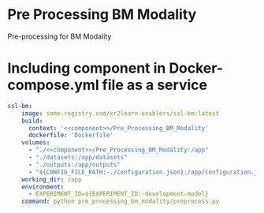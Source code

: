 # Pre Processing BM Modality
Pre-processing for BM Modality

# Including component in Docker-compose.yml file as a service 

```yaml
ssl-bm:
    image: some.registry.com/xr2learn-enablers/ssl-bm:latest
    build:
      context: '<<component>>/Pre_Processing_BM_Modality'
      dockerfile: 'Dockerfile'
    volumes:
      - "./<<component>>/Pre_Processing_BM_Modality:/app"
      - "./datasets:/app/datasets"
      - "./outputs:/app/outputs"
      - "${CONFIG_FILE_PATH:-./configuration.json}:/app/configuration.json"
    working_dir: /app
    environment:
      - EXPERIMENT_ID=${EXPERIMENT_ID:-development-model}
    command: python pre_processing_bm_modality/preprocess.py

```

